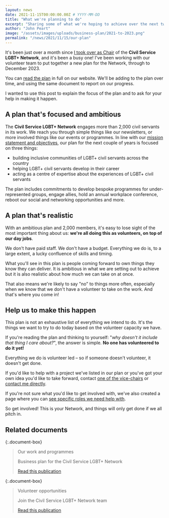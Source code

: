```yaml
---
layout: news
date: 2021-11-15T00:00:00.00Z # YYYY-MM-DD
title: "What we're planning to do"
excerpt: "Sharing some of what we're hoping to achieve over the next two years, and how you can help us do it."
author: "John Peart"
image: "/assets/images/uploads/business-plan/2021-to-2023.png"
permalink: "/news/2021/11/15/our-plan"
---
```


It's been just over a month since [I took over as Chair](/news/2021/10/05/new-chair-statement) of the **Civil Service LGBT+ Network**, and it's been a busy one! I've been working with our volunteer team to put together a new plan for the Network, through to December 2023.

You can [read the plan](/publication/our-plan) in full on our website. We'll be adding to the plan over time, and using the same document to report on our progress.

I wanted to use this post to explain the focus of the plan and to ask for your help in making it happen.

## A plan that's focused and ambitious

The **Civil Service LGBT+ Network** engages more than 2,000 civil servants in its work. We reach you through simple things like our newsletters, or more involved things like our events or programmes. In line with our [mission statement and objectives](/rules/mission-statement/), our plan for the next couple of years is focused on three things:

- building inclusive communities of LGBT+ civil servants across the country
- helping LGBT+ civil servants develop in their career
- acting as a centre of expertise about the experiences of LGBT+ civil servants

The plan includes commitments to develop bespoke programmes for under-represented groups, engage allies, hold an annual workplace conference, reboot our social and networking opportunities and more.

## A plan that's realistic

With an ambitious plan and 2,000 members, it's easy to lose sight of the most important thing about us: **we're all doing this as volunteers, on top of our day jobs**.

We don't have paid staff. We don't have a budget. Everything we do is, to a large extent, a lucky confluence of skills and timing.

What you'll see in this plan is people coming forward to own things they know they can deliver. It is ambitious in what we are setting out to achieve but it is also realistic about how much we can take on at once.

That also means we're likely to say "no" to things more often, especially when we know that we don't have a volunteer to take on the work. And that's where you come in!

## Help us to make this happen

This plan is not an exhaustive list of everything we intend to do. It's the things we want to try to do today based on the volunteer capacity we have.

If you're reading the plan and thinking to yourself: "_why doesn't it include that thing I care about?_", the answer is simple. **No one has volunteered to do it yet!**

Everything we do is volunteer led – so if someone doesn't volunteer, it doesn't get done.

If you'd like to help with a project we've listed in our plan or you've got your own idea you'd like to take forward, contact [one of the vice-chairs](/team) or [contact me directly](mailto:john.peart@civilservice.lgbt).

If you're not sure what you'd like to get involved with, we've also created a page where you can [see specific roles we need help with](/team/vacancies).

So get involved! This is your Network, and things will only get done if we all pitch in.

## Related documents

{:.document-box}
> Our work and programmes
>
> Business plan for the Civil Service LGBT+ Network
>
> [Read this publication](/publication/our-plan)

{:.document-box}
> Volunteer opportunities
>
> Join the Civil Service LGBT+ Network team
>
> [Read this publication](/team/vacancies)